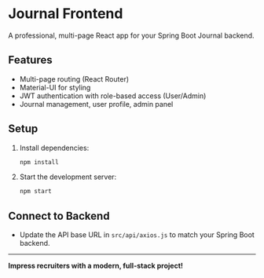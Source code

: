 # Journal Frontend

A professional, multi-page React app for your Spring Boot Journal backend.

## Features
- Multi-page routing (React Router)
- Material-UI for styling
- JWT authentication with role-based access (User/Admin)
- Journal management, user profile, admin panel

## Setup

1. Install dependencies:
   ```bash
   npm install
   ```
2. Start the development server:
   ```bash
   npm start
   ```

## Connect to Backend
- Update the API base URL in `src/api/axios.js` to match your Spring Boot backend.

---

**Impress recruiters with a modern, full-stack project!** 